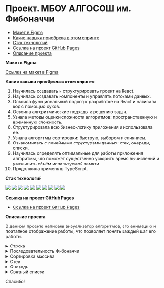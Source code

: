 # Проект. МБОУ АЛГОСОШ им. Фибоначчи

- [Макет в Figma](#figma)
- [Какие навыки приобрела в этом спринте](#skills)
- [Стэк технологий](#stack)
- [Ссылка на проект GitHub Pages](https://krekser37.github.io/algososhMy/)
- [Описание проекта](#about)

<a name='figma'>**Макет в Figma**</a>

[Ссылка на макет в Figma](https://www.figma.com/file/RIkypcTQN5d37g7RRTFid0/Algososh_external_link?node-id=0%3A1)

<a name='skills'>**Какие навыки приобрела в этом спринте**</a>

1. Научилась создавать и структурировать проект на React.
2. Научилась создавать компоненты и управлять потоками данных.
3. Освоила функциональный подход к разработке на React и написала код с помощью хуков.
4. Освоила алгоритмические подходы к решению задач.
5. Узнала методы оценки сложности алгоритмов: пространственную и временную сложность.
6. Структурировала всю бизнес-логику приложения и использовала ее.
7. Узнала алгоритмы сортировки: быструю, выбором и слиянием.
8. Ознакомилась с линейными структурами данных: стек, очереди, списки.
9. Научилась определять оптимальные для работы приложения алгоритмы, что поможет существенно ускорить время вычислений и уменьшить объём используемой памяти.
10. Продолжила применять TypeScript.

<a name='stack'>**Стэк технологий**</a>

  <img src="https://img.shields.io/badge/HTML-696969?style=for-the-badge&logo=HTML5&logoColor=#F7DF1E"> <img src="https://img.shields.io/badge/CSS3-696969?style=for-the-badge&logo=CSS3&logoColor=blue">  <img src="https://img.shields.io/badge/JavaScript-696969?style=for-the-badge&logo=JavaScript&logoColor=#F7DF1E"> <img src="https://img.shields.io/badge/React-696969?style=for-the-badge&logo=React&logoColor=#F7DF1E"> <img src="https://img.shields.io/badge/React Router-696969?style=for-the-badge&logo=React Router&logoColor=#F7DF1E"> <img src="https://img.shields.io/badge/Webpack-696969?style=for-the-badge&logo=Webpack&logoColor=#F7DF1E"> <img src="https://img.shields.io/badge/TypeScript-696969?style=for-the-badge&logo=TypeScript&logoColor=#F7DF1E"> <img src="https://img.shields.io/badge/npm-696969?style=for-the-badge&logo=npm&logoColor=#F7DF1E">  <img src="https://img.shields.io/badge/github-696969?style=for-the-badge&logo=github&logoColor=#F7DF1E"> <img src="https://img.shields.io/badge/Visual Studio Code-696969?style=for-the-badge&logo=Visual Studio Code&logoColor=#F7DF1E">

<a name='project'>**Ссылка на проект GitHub Pages**</a>

- [Ссылка на проект GitHub Pages](https://krekser37.github.io/algososhMy/)

<a name='about'>**Описание проекта**</a>

В данном проекте написала визуализатор алгоритмов, его анимацию и поэтапное отображение работы, что позволяет понять каждый шаг его работы.

<details><summary>Строка</summary>

На этом экране предстоит развернуть строку.

Начальное состояние страницы

![Начальное состояние страницы](README_static/Untitled.png)

Введите текст в инпут и нажмите развернуть.

Сначала на экране появляется слово, буквы которого записаны в синие кружки.

![Строка в исходном виде](README_static/Untitled%201.png)

Строка в исходном виде

Два кандидата на сортировку подсвечены цветом `#D252E1`. Уже отсортированные элементы выделены `#7FE051`.

На скриншоте показана строка, в которой поменяли местами крайние символы:

![Промежуточный этап разворота строки](README_static/Untitled%202.png)

Промежуточный этап разворота строки

Выделение повторяется, пока полностью не развернётся строка.
Анимация выполняется плавно.

</details>

<details><summary>Последовательность Фибоначчи</summary>
На этом экране предстоит сгенерировать `n` чисел последовательности Фибоначчи.

![Начальное состояние страницы](README_static/Untitled%203.png)

Начальное состояние страницы

Например, ввели 4, тогда на экране появиться ряд 1, 1, 2, 3, 5. В инпут можно вводить только положительные целые числа. И так как последовательность бесконечна, добавлена максимальная граница ввода 1 ≤ `n`≤ 19.

Элементы отображаются постепенно. Сначала появляется один, потом второй, третий и так до `n`. Пока ряд появился не полностью.

![Сгенерированная последовательность](README_static/Untitled%204.png)

Сгенерированная последовательность

Анимация выполняется плавно.

</details>

<details><summary>Сортировка массива</summary>
На этом экране визуализированы алгоритмы сортировки выбором и пузырьком по возрастанию или по убыванию.

![Начальное состояние страницы](README_static/Untitled%205.png)

Начальное состояние страницы

Задается рандомный массив случайных целых чисел $[0; 100]$, минимальное количество элементов массива `minLen = 3`, максимальное `maxLen = 17`. Максимальное значение элемента массива равно 100, это же значение является процентным соотношением высоты столбца. В качестве максимальной высоты взяли 340px.

Когда нажимаете «По убыванию» или «По возрастанию», запускается процесс сортировки в зависимости от выбранного способа: выбором или пузырьком.

Сортировка массива выполняется плавно.

</details>

<details><summary>Стек</summary>

На этом экране визуализировано удаление и добавление элементов в структуру данных стек

![Начальное состояние страницы](README_static/Untitled%206.png)

Начальное состояние страницы

Если ввести в инпут значение и нажать «Добавить», в стеке появляется первый элемент, который необходимо отрисовать на странице.

Инпут очищается после добавления элемента в стек.

При добавлении ещё одного элемента справа от предыдущего появляется Circle с новым значением и индексом 1. И теперь уже над ним отображается подпись `top`. В момент добавления на долю секунды подсвечивается новый элемент цветом `#D252E1`.

Если в инпуте нет числа, по клику на кнопку «Добавить» метод `push(item)` не вызывается.

Если нажать «Удалить», из стека извлекается только верхний элемент. Удаляемый элемент выделяется цветом, надпись `top` перемещается на его левого соседа.

Если в стеке всего один элемент, то после нажатия «Удалить» на странице не отображаются никакие элементы стека.

По клику на кнопку «Очистить» из стека удаляются все элементы сразу.

</details>

<details><summary>Очередь</summary>
На этом экране визуализированы удаление и добавление элементов в структуру данных «очередь».

![Начальное состояние страницы](README_static/Untitled%207.png)

Начальное состояние страницы

Если ввести в инпут значение 2 и нажать «Добавить», элемент отображается под индексом 0. Также на элементе есть указатели `head` и `tail`. Инпут при этом очищается.

![Очередь с одним элементом](README_static/Untitled%208.png)

Очередь с одним элементом

При добавлении элементов в очередь позиция tail смещается, на долю секунды новый элемент выделяется цветом `#D252E1`.

![Очередь из трёх элементов в момент добавления](README_static/Untitled%209.png)

Очередь из трёх элементов в момент добавления

Теперь если нажать «Удалить», из очереди извлекается элемент под индексом 0 (на долю секунды подсвечивается `#D252E1`), a `head` перемещается на элемент с индексом 1.

![Очередь после `dequeue();`](README_static/Untitled%2010.png)

Очередь после `dequeue();`

</details>

<details><summary>Связный список</summary>

На этом экране реализованы удаление и добавление элементов в связный список.

![Начальное состояние страницы](README_static/Untitled%2011.png)

Начальное состояние страницы

**При добавлении в head** элемент появляется над первым элементом вместо надписи head.

![Добавление в head](README_static/Untitled%2012.png)

Добавление в head

Затем он занимает первое место в списке и на долю секунды выделяется зелёным цветом. Теперь над новым элементом написано head, и он указывает на предыдущий head-элемент.

![Отображение нового элемента в head](README_static/Untitled%2013.png)

Отображение нового элемента в head

**При добавлении в tail** элемент появляется в хвосте над элементом с надписью tail. Затем он занимает последнее место в списке и на долю секунды выделяется зелёным цветом. Теперь под новым элементом написано tail.

**При добавлении элемента по индексу** должны быть заполнены два поля: «Введите значение» и «Введите индекс». Вся анимация выполняется поэтапно:

- По клику на «Добавить по индексу» новый элемент отображается над первым элементом.
- Пока ищем нужный индекс, поочерёдно подсвечиваются элементы. Добавляемый элемент перепрыгивает по списку до искомого индекса.
- Когда индекс найден, отображается новый элемент над ним и добавляется.

В этом примере число 10 должно занимать индекс 2.

![Добавление по индексу. Поиск индекса](README_static/Untitled%2014.png)

Добавление по индексу. Поиск индекса

После успешного добавления 10 стоит под порядковым номером 2 и указывает на 34. Новый добавленный элемент выделите цветом. Через долю секунды все цветовые выделения и лоадер на кнопке — вставка завершена.

![Добавление по индексу. Новый элемент в списке](README_static/Untitled%2015.png)

Добавление по индексу. Новый элемент в списке

**При удалении элемента по индексу** сначала выделяются цветом элементы, пока не достигнем нужного индекса. Затем очищается значение в элементе и снизу отображается маленький кружок с удаляемым значением.

Например, ввели индекс 2 и нажали «Удалить по индексу». Сначала цветом выделяется элемент с индексом 0, потом с индексом 1, и когда дошли до нужного индекса, то удаляется элемент из связного списка:

![Удаление элемента под индексом 2](README_static/Untitled%2016.png)

Удаление элемента под индексом 2

**При удалении элемента из tail** кружок замещает надпись tail.

![Удаление элемента из tail](README_static/Untitled%2017.png)

Удаление элемента из tail

При удалении новый элемент отображать под элементами списка.

</details>

Спасибо!
